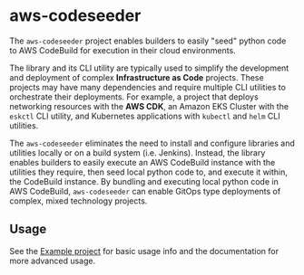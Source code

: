 # aws-codeseeder

The `aws-codeseeder` project enables builders to easily "seed" python code to AWS CodeBuild for execution in their cloud environments.

The library and its CLI utility are typically used to simplify the development and deployment of complex __Infrastructure as Code__ projects. These projects may have many dependencies and require multiple CLI utilities to orchestrate their deployments. For example, a project that deploys networking resources with the __AWS CDK__, an Amazon EKS Cluster with the `eskctl` CLI utility, and Kubernetes applications with `kubectl` and `helm` CLI utilities.

The `aws-codeseeder` eliminates the need to install and configure libraries and utilities locally or on a build system (i.e. Jenkins). Instead, the library enables builders to easily execute an AWS CodeBuild instance with the utilities they require, then seed local python code to, and execute it within, the CodeBuild instance. By bundling and executing local python code in AWS CodeBuild, `aws-codeseeder` can enable GitOps type deployments of complex, mixed technology projects.

## Usage

See the [Example project](example/) for basic usage info and the documentation for more advanced usage.
